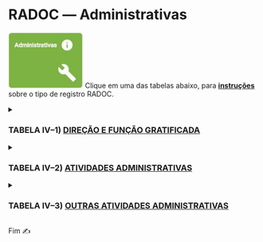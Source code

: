# RADOC &#x2015; Administrativas

<img src="../media/painel-administracao.jpg" width="150"> Clique em uma das tabelas abaixo, para <ins>**instruções**</ins> sobre o tipo de registro RADOC.

<details><summary><b><H3>TABELA IV–1) <ins>DIREÇÃO E FUNÇÃO GRATIFICADA</ins></H3></b></summary>

|Item|Descrição|Pontos|**_Link_ para Instruções**|
|-|-|-|-|
|1|Reitor ou Vice-Reitor ou Pró-Reitor|14 (por mês)|[Registro oriundo de Portaria](./fonte-portaria.md)|
|2|Diretor de Regional da UFG|14 (por mês)|[Registro oriundo de Portaria](./fonte-portaria.md)|
|3|Vice-Diretor de Regional da UFG|12 (por mês)|[Registro oriundo de Portaria](./fonte-portaria.md)|
|4|Coordenadores das Regionais paralelos aos Pró-Reitores da UFG|12 (por mês)|[Registro oriundo de Portaria](./fonte-portaria.md)|
|5|Chefe de Gabinete da Reitoria|10 (por mês)|[Registro oriundo de Portaria](./fonte-portaria.md)|
|6|Coordenador ou Assessor vinculado à Reitoria|10 (por mês)|[Registro oriundo de Portaria](./fonte-portaria.md)|
|7|Assessor vinculado à Diretoria de Regional|10 (por mês)|[Registro oriundo de Portaria](./fonte-portaria.md)|
|8|Diretor de Unidade Acadêmica ou<br>Chefe de Unidade Acadêmica Especial ou do CEPAE|10 (por mês)|[Registro oriundo de Portaria](./fonte-portaria.md)|
|9|Diretor Geral do Hospital das Clínicas|10 (por mês)|[Registro oriundo de Portaria](./fonte-portaria.md)|
|10|Coordenador ou Assessor vinculado às Pró-Reitorias ou<br>às Coordenações das Regionais da UFG|8 (por mês)|[Registro oriundo de Portaria](./fonte-portaria.md)|
|11|Coordenador de Programa de Pós-Graduação stricto sensu|8 (por mês)|[Registro oriundo de Portaria](./fonte-portaria.md)|
|12|Coordenador de Curso de Ensino Básico ou de Graduação|8 (por mês)|[Registro oriundo de Portaria](./fonte-portaria.md)|
|13|Vice-Diretor de Unidade Acadêmica ou<br>Subchefe de Unidade Acadêmica Especial ou do CEPAE|8 (por mês)|[Registro oriundo de Portaria](./fonte-portaria.md)|
|14|Diretor do Hospital Veterinário|8 (por mês)|[Registro oriundo de Portaria](./fonte-portaria.md)|
|15|Diretor de Órgão da Administração (CERCOMP, CGA, CEGRAF,<br>CIAR, DDRH, CS, SIASS, Museu, Rádio, Biblioteca etc.)|8 (por mês)|[Registro oriundo de Portaria](./fonte-portaria.md)|
</details>


<details><summary><b><H3>TABELA IV–2) <ins>ATIVIDADES ADMINISTRATIVAS</ins></H3></b></summary>
  
|Item|Descrição|Pontos|**_Link_ para Instruções**|
|-|-|-|-|
|1|Coordenador de projeto institucional com financiamento ou de contratos e convênio com plano de trabalho aprovado|5 (para 12 meses)|[Registro oriundo de Portaria](./fonte-portaria.md)|
|2|Coordenador de curso de especialização, residência médica ou residência multiprofissional em saúde|10 (para 12 meses) (máx. 10)|[Registro oriundo de Portaria](./fonte-portaria.md)|
|3|Vice-Diretor do CIAR ou Subcoordenadores de Cursos de Graduação<br>e de Pós-Graduação stricto sensu|4 (por mês)|[Registro oriundo de Portaria](./fonte-portaria.md)|
|4|Membro representante de classe da carreira docente no CONSUNI|10 (para 12 meses)|[Registro oriundo de Portaria](./fonte-portaria.md)|
|5|Membro do Conselho de Curadores ou das Câmaras Superiores<br>Setoriais ou do Plenário do CEPEC ou de Conselho de Fundações|10 (para 12 meses)|[Registro oriundo de Portaria](./fonte-portaria.md)|
|5.1|Membro do Conselho Gestor das Regionais<br>ou das Câmaras Regionais Setoriais|10 (para 12 meses)|[Registro oriundo de Portaria](./fonte-portaria.md)|
|6|Atividades acadêmicas e administrativas designadas<br>por portaria do Reitor, Pró-Reitor ou Diretor de Unidade Acadêmica,<br>ou Chefe de Unidade Acadêmica Especial ou o Diretor do CEPAE|-|-|
|6.1|.... Com carga horária menor ou igual a 30 horas|2 (para 12 meses)|[Registro oriundo de Portaria](./fonte-portaria.md)|
|6.2|.... Com carga horária maior do que 30 horas e menor ou igual a 60 horas|4 (para 12 meses)|[Registro oriundo de Portaria](./fonte-portaria.md)|
|6.3|.... Com carga horária maior do que 60 horas e menor ou igual a 90 horas|6 (para 12 meses)|[Registro oriundo de Portaria](./fonte-portaria.md)|
|6.4|....	Com carga horária maior do que 90 horas e menor ou igual a 120 horas|8 (para 12 meses)|[Registro oriundo de Portaria](./fonte-portaria.md)|
|6.5|.... Com carga horária maior do que 120 horas e menor ou igual a 150 horas|10 (para 12 meses)|[Registro oriundo de Portaria](./fonte-portaria.md)|
|6.6|.... Com carga horária maior do que 150 horas|12 (para 12 meses)|[Registro oriundo de Portaria](./fonte-portaria.md)|
</details>

<details><summary><b><H3>TABELA IV–3) <ins>OUTRAS ATIVIDADES ADMINISTRATIVAS</ins></H3></b></summary>
  
|Item|Descrição|Pontos|**_Link_ para Instruções**|
|-|-|-|-|
|1|Presidente da CPPD|7 (por mês)|[Registro oriundo de Portaria](./fonte-portaria.md)|
|2|Presidente dos Comitês de Ética em Pesquisa (CEP) ou<br>das Comissões de Ética no Uso de Animais (CEUA)|6 (por mês)|[Registro oriundo de Portaria](./fonte-portaria.md)|
|3|Presidente da Comissão de Avaliação Institucional ou<br>da Comissão Própria de Avaliação|5 (por mês)|[Registro oriundo de Portaria](./fonte-portaria.md)|
|4|Membros da Coordenação Permanente do Centro de Seleção|5 (por mês)|[Registro oriundo de Portaria](./fonte-portaria.md)|
|5|Diretores do Hospital das Clínicas|5 (por mês)|[Registro oriundo de Portaria](./fonte-portaria.md)|
|6|Membros da CPPD, da Comissão de Avaliação Institucional,<br>da Comissão Própria de Avaliação, da CAD|5 (por mês)|[Registro oriundo de Portaria](./fonte-portaria.md)|
|7|Membros da CPAD ou da Comissão de Sindicância ou<br>da Comissão de Processo Administrativo|5 (por mês)|[Registro oriundo de Portaria](./fonte-portaria.md)|
|8|Membro do NDE|3 (por mês)|[Registro oriundo de Portaria](./fonte-portaria.md)|
|9|Gestor de Convênios/Projetos Internacionais<br>da Coordenadoria de Assuntos Internacionais|5 (por mês)|[Registro oriundo de Portaria](./fonte-portaria.md)|
|10|Coordenador ou Presidente da Comissão responsável pelas atividades<br>de Pesquisa/Ensino/Extensão/Estágio das Unidades Acadêmicas ou<br>Unidades Acadêmicas Especiais|3 (por mês)|[Registro oriundo de Portaria](./fonte-portaria.md)|
|11|Chefia de Departamento e respectivo vice ou atividade equivalente|3 (por mês)|[Registro oriundo de Portaria](./fonte-portaria.md)|
|12|Chefe do Pronto Socorro ou da Maternidade ou do CEROF<br>do Hospital das Clínicas da UFG e respectivo vice|3 (por mês)|[Registro oriundo de Portaria](./fonte-portaria.md)|
|13|Membros dos Comitês de Ética em Pesquisa (CEP) ou<br>das Comissões de Ética no Uso de Animais (CEUA)|3 (por mês)|[Registro oriundo de Portaria](./fonte-portaria.md)|
|14|Membros do Comitê Interno do PIBIC e do PIBITI|3 (por mês)|[Registro oriundo de Portaria](./fonte-portaria.md)|
|15|Orientador Técnico Titular de Empresa Júnior|3 (por mês)|[Registro oriundo de Portaria](./fonte-portaria.md)|
|16|Orientador Técnico Colaborador de Empresa Júnior|3 (por mês)|[Registro oriundo de Portaria](./fonte-portaria.md)|
|17|Coordenador de Monitoria|3 (por mês)|[Registro oriundo de Portaria](./fonte-portaria.md)|
|18|Coordenador de Módulo de Metodologia Ativa|3 (por mês)|[Registro oriundo de Portaria](./fonte-portaria.md)|
|19|Coordenador de Trabalho de Conclusão de Curso ou<br>de Prática como Componente Curricular|2 (por mês)|[Registro oriundo de Portaria](./fonte-portaria.md)|
|20|Editor de revistas, periódicos ou jornais com periodicidade regular|-|-|
|20.1|.... Com classificação Qualis A|5 (por mês)|[Registro oriundo de Portaria](./fonte-portaria.md)|
|20.2|.... Com classificação Qualis B|4 (por mês)|[Registro oriundo de Portaria](./fonte-portaria.md)|
|20.3|.... Com classificação Qualis C|3 (por mês)|[Registro oriundo de Portaria](./fonte-portaria.md)|
|20.4|.... Sem classificação Qualis|2 (por mês)|[Registro oriundo de Portaria](./fonte-portaria.md)|
|21|Membro de comitê de assessoramento de agências oficiais de fomento<br>(FAPs, Finep, Capes, CNPq)|5 (por mês)|[Registro oriundo de Portaria](./fonte-portaria.md)|
|22|Membros de Comissões ou Conselhos ou<br>Comitês de Órgãos Governamentais (INEP, CNE, outros)|5 (por mês)|[Registro oriundo de Portaria](./fonte-portaria.md)|
</details>

Fim &#9997;
